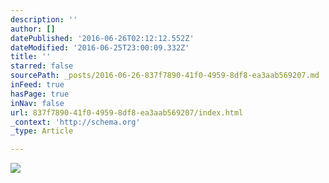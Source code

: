 ```yaml
---
description: ''
author: []
datePublished: '2016-06-26T02:12:12.552Z'
dateModified: '2016-06-25T23:00:09.332Z'
title: ''
starred: false
sourcePath: _posts/2016-06-26-837f7890-41f0-4959-8df8-ea3aab569207.md
inFeed: true
hasPage: true
inNav: false
url: 837f7890-41f0-4959-8df8-ea3aab569207/index.html
_context: 'http://schema.org'
_type: Article

---
```

![](https://the-grid-user-content.s3-us-west-2.amazonaws.com/60be83f3-4a52-4d2f-aea2-a28c73eaf5b2.jpg)
